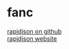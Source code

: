 # fanc


[rapidjson on github](https://github.com/miloyip/rapidjson)  
[rapidjson website](http://rapidjson.org)
